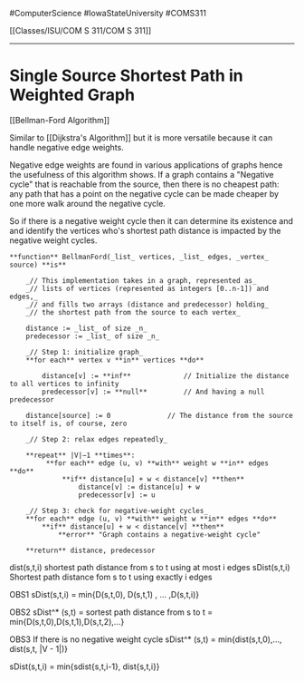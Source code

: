 #ComputerScience  #IowaStateUniversity  #COMS311 


[[Classes/ISU/COM S 311/COM S 311]] 

---

# Single Source Shortest Path in Weighted Graph 

[[Bellman-Ford Algorithm]]


Similar to [[Dijkstra's Algorithm]] but it is more versatile because it can handle negative edge weights. 

Negative edge weights are found in various applications of graphs hence the usefulness of this algorithm shows. If a graph contains a "Negative cycle" that is reachable from the source, then there is no cheapest path: any path that has a point on the negative cycle can be made cheaper by one more walk around the negative cycle. 

So if there is a negative weight cycle then it can determine its existence and and identify the vertices who's shortest path distance is impacted by the negative weight cycles. 

```
**function** BellmanFord(_list_ vertices, _list_ edges, _vertex_ source) **is**

    _// This implementation takes in a graph, represented as_
    _// lists of vertices (represented as integers [0..n-1]) and edges,_
    _// and fills two arrays (distance and predecessor) holding_
    _// the shortest path from the source to each vertex_

    distance := _list_ of size _n_
    predecessor := _list_ of size _n_

    _// Step 1: initialize graph_
    **for each** vertex v **in** vertices **do**

        distance[v] := **inf**             // Initialize the distance to all vertices to infinity
        predecessor[v] := **null**         // And having a null predecessor
    
    distance[source] := 0              // The distance from the source to itself is, of course, zero

    _// Step 2: relax edges repeatedly_
    
    **repeat** |V|−1 **times**:
         **for each** edge (u, v) **with** weight w **in** edges **do**
             **if** distance[u] + w < distance[v] **then**
                 distance[v] := distance[u] + w
                 predecessor[v] := u

    _// Step 3: check for negative-weight cycles_
    **for each** edge (u, v) **with** weight w **in** edges **do**
        **if** distance[u] + w < distance[v] **then**
            **error** "Graph contains a negative-weight cycle"

    **return** distance, predecessor

```



dist(s,t,i) shortest path distance from s to t using at most i edges
sDist(s,t,i) Shortest path distance fom s to t using exactly i edges

OBS1
sDist(s,t,i) = min{D(s,t,0), D(s,t,1) , ... ,D(s,t,i)}

OBS2
sDist^* (s,t) = sortest path distance from s to t 
		   = min{D(s,t,0),D(s,t,1),D(s,t,2),...}	

OBS3
If there is no negative weight cycle sDist^* (s,t)
 = min{dist(s,t,0),..., dist(s,t, |V - 1|)}

sDist(s,t,i) = min{sdist{s,t,i-1}, dist{s,t,i}}


